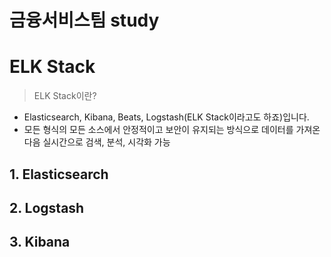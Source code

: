 금융서비스팀 study
===================

# ELK Stack
> ELK Stack이란?
* Elasticsearch, Kibana, Beats, Logstash(ELK Stack이라고도 하죠)입니다.
* 모든 형식의 모든 소스에서 안정적이고 보안이 유지되는 방식으로 데이터를 가져온 다음 실시간으로 검색, 분석, 시각화 가능

## 1. Elasticsearch


## 2. Logstash


## 3. Kibana
